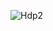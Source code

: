 ![Hdp2](https://rola.multisitio.es/img/jdr/hdp_2.png)

<span data-bg="off" data-content="imagen" data-page_n="off"></span>
